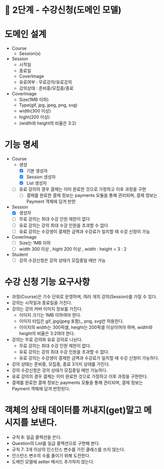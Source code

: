 # 🚀 2단계 - 수강신청(도메인 모델)

# 도메인 설계
- Course
  - Session(s)
- Session
  - 시작일
  - 종료일
  - CoverImage
  - 유료여부 : 무료강의/유료강의
  - 강의상태 : 준비중/모집중/종료
- CoverImage
  - Size(1MB 이하)
  - Type(gif, jpg, jpeg, png, svg)
  - width(300 이상)
  - hight(200 이상)
  - (width와 height의 비율은 3:2)


# 기능 명세
- Course
  - 생성
    - [x] 기본 생성자
    - [x] Session 생성자
    - [x] List<Session> 생성자
  - [ ] 유료 강의의 경우 결제는 이미 완료한 것으로 가정하고 이후 과정을 구현
    - [ ] 결제를 완료한 결제 정보는 payments 모듈을 통해 관리되며, 결제 정보는 Payment 객체에 담겨 반한
    
- Session
  - [x] 생성자 
  - [ ] 무료 강의는 최대 수강 인원 제한이 없다
  - [ ] 유료 강의는 강의 최대 수강 인원을 초과할 수 없다
  - [ ] 유료 강의는 수강생이 결제한 금액과 수강료가 일치할 때 수강 신청이 가능

- CoverImage
  - [ ] Size는 1MB 이하
  - [ ] width 300 이상 , hight 200 이상 , width : height = 3 : 2

- Student
  - [ ] 강의 수강신청은 강의 상태가 모집중일 때만 가능

# 수강 신청 기능 요구사항
- 과정(Course)은 기수 단위로 운영하며, 여러 개의 강의(Session)를 가질 수 있다.
- 강의는 시작일과 종료일을 가진다.
- 강의는 강의 커버 이미지 정보를 가진다.
  - 이미지 크기는 1MB 이하여야 한다.
  - 이미지 타입은 gif, jpg(jpeg 포함),, png, svg만 허용한다.
  - 이미지의 width는 300픽셀, height는 200픽셀 이상이어야 하며, width와 height의 비율은 3:2여야 한다.
- 강의는 무료 강의와 유료 강의로 나뉜다.
  - 무료 강의는 최대 수강 인원 제한이 없다.
  - 유료 강의는 강의 최대 수강 인원을 초과할 수 없다.
  - 유료 강의는 수강생이 결제한 금액과 수강료가 일치할 때 수강 신청이 가능하다.
- 강의 상태는 준비중, 모집중, 종료 3가지 상태를 가진다.
- 강의 수강신청은 강의 상태가 모집중일 때만 가능하다.
- 유료 강의의 경우 결제는 이미 완료한 것으로 가정하고 이후 과정을 구현한다.
- 결제를 완료한 결제 정보는 payments 모듈을 통해 관리되며, 결제 정보는 Payment 객체에 담겨 반한된다.

  
# 객체의 상태 데이터를 꺼내지(get)말고 메시지를 보낸다.
- 규칙 8: 일급 콜렉션을 쓴다.
- Question의 List를 일급 콜렉션으로 구현해 본다.
- 규칙 7: 3개 이상의 인스턴스 변수를 가진 클래스를 쓰지 않는다.
- 인스턴스 변수의 수를 줄이기 위해 도전한다.
- 도메인 모델에 setter 메서드 추가하지 않는다.